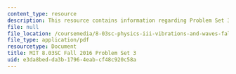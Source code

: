 ```yaml
---
content_type: resource
description: This resource contains information regarding Problem Set 3
file: null
file_location: /coursemedia/8-03sc-physics-iii-vibrations-and-waves-fall-2016/e3da8bedda3b17964eabcf48c920c58a_MIT8_03SCF16_ProblemSet3.pdf
file_type: application/pdf
resourcetype: Document
title: MIT 8.03SC Fall 2016 Problem Set 3
uid: e3da8bed-da3b-1796-4eab-cf48c920c58a
---
```


